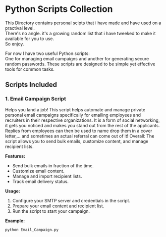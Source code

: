# Python Scripts Collection

This Directory contains personal scipts that i have made and have used on a practival level.  
There's no angle. it's a growing random list that i have tweeked to make it available for you to use.  
So enjoy.

For now I have two useful Python scripts:  
One for managing email campaigns and another for generating secure random passwords. 
These scripts are designed to be simple yet effective tools for common tasks.

## Scripts Included

### 1. Email Campaign Script

Helps you land a job!
This script helps automate and manage private personal email campaigns specifically for emailing employees and recruiters in their respective organizations.
It is a form of social networking, it gets you noticed and makes you stand out from the rest of the applicants.
Replies from employees can then be used to name drop them in a cover letter,... and sometimes an actual referral can come out of it!
Overall:
The script allows you to send bulk emails, customize content, and manage recipient lists.

**Features:**
- Send bulk emails in fraction of the time.
- Customize email content.
- Manage and import recipient lists.
- Track email delivery status.

**Usage:**
1. Configure your SMTP server and credentials in the script.
2. Prepare your email content and recipient list.
3. Run the script to start your campaign.

**Example:**
```bash
python Email_Campaign.py
